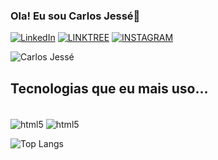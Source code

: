 ### Ola! Eu sou Carlos Jessé👋

[![LinkedIn](https://img.shields.io/badge/LinkedIn-0077B5?style=for-the-badge&logo=linkedin&logoColor=white)](https://www.linkedin.com/in/carlos-jess%C3%A9-coelho-da-silva-5b375a206/)
[![LINKTREE](https://img.shields.io/badge/linktree-39E09B?style=for-the-badge&logo=linktree&logoColor=white)](https://linktr.ee/CarlosJesse)
[![INSTAGRAM](https://img.shields.io/badge/Instagram-E4405F?style=for-the-badge&logo=instagram&logoColor=white)](https://www.instagram.com/c.j.coelho/)

![Carlos Jessé](https://github-readme-stats.vercel.app/api?username=reccoelho&show_icons=true&theme=gradient)

## Tecnologias que eu mais uso...

<div style="display: inline_block"><br>
  <img align="center" alt="html5" src="https://img.shields.io/badge/HTML-239120?style=for-the-badge&logo=html5&logoColor=white" >
  <img align="center" alt="html5" src="https://img.shields.io/badge/JavaScript-323330?style=for-the-badge&logo=javascript&logoColor=F7DF1E" >
</div>

![Top Langs](https://github-readme-stats.vercel.app/api/top-langs/?username=reccoelho&layout=compact)
